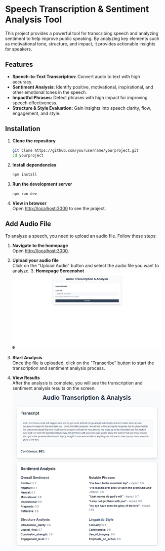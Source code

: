 # Speech Transcription & Sentiment Analysis Tool

This project provides a powerful tool for transcribing speech and analyzing sentiment to help improve public speaking. By analyzing key elements such as motivational tone, structure, and impact, it provides actionable insights for speakers.

## Features

- **Speech-to-Text Transcription:** Convert audio to text with high accuracy.
- **Sentiment Analysis:** Identify positive, motivational, inspirational, and other emotional tones in the speech.
- **Impactful Phrases:** Detect phrases with high impact for improving speech effectiveness.
- **Structure & Style Evaluation:** Gain insights into speech clarity, flow, engagement, and style.

## Installation

1. **Clone the repository**  
    ```bash
    git clone https://github.com/yourusername/yourproject.git
    cd yourproject
    ```

2. **Install dependencies**  
    ```bash
    npm install
    ```

3. **Run the development server**  
    ```bash
    npm run dev
    ```

4. **View in browser**  
    Open [http://localhost:3000](http://localhost:3000) to see the project.


## Add Audio File

To analyze a speech, you need to upload an audio file. Follow these steps:

1. **Navigate to the homepage**  
    Open [http://localhost:3000](http://localhost:3000).

2. **Upload your audio file**  
    Click on the "Upload Audio" button and select the audio file you want to analyze.
    3. **Homepage Screenshot**  
        ![Homepage Screenshot](public/screenshots/homepage.png)

3. **Start Analysis**  
    Once the file is uploaded, click on the "Transcribe" button to start the transcription and sentiment analysis process.

4. **View Results**  
    After the analysis is complete, you will see the transcription and sentiment analysis results on the screen.
![Sentiment Analysis Screenshot](public/screenshots/analysis.png)
